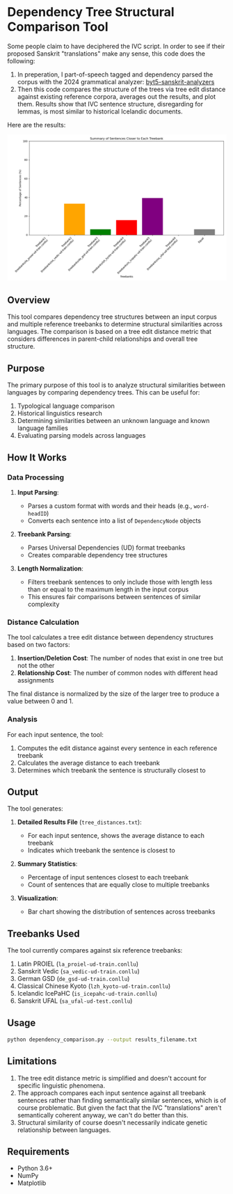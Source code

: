 # Dependency Tree Structural Comparison Tool

Some people claim to have deciphered the IVC script. In order to see if their proposed Sanskrit "translations" make any sense, this code does the following:

1. In preperation, I part-of-speech tagged and dependency parsed the corpus with the 2024 grammatical analyzer: [byt5-sanskrit-analyzers](https://github.com/sebastian-nehrdich/byt5-sanskrit-analyzers)
2. Then this code compares the structure of the trees via tree edit distance against existing reference corpora, averages out the results, and plot them. Results show that IVC sentence structure, disregarding for lemmas, is most similar to historical Icelandic documents.

Here are the results:

![Results](result.png)

## Overview

This tool compares dependency tree structures between an input corpus and multiple reference treebanks to determine structural similarities across languages. The comparison is based on a tree edit distance metric that considers differences in parent-child relationships and overall tree structure.

## Purpose

The primary purpose of this tool is to analyze structural similarities between languages by comparing dependency trees. This can be useful for:

1. Typological language comparison
2. Historical linguistics research
3. Determining similarities between an unknown language and known language families
4. Evaluating parsing models across languages

## How It Works

### Data Processing

1. **Input Parsing**: 
   - Parses a custom format with words and their heads (e.g., `word-headID`)
   - Converts each sentence into a list of `DependencyNode` objects

2. **Treebank Parsing**:
   - Parses Universal Dependencies (UD) format treebanks
   - Creates comparable dependency tree structures

3. **Length Normalization**:
   - Filters treebank sentences to only include those with length less than or equal to the maximum length in the input corpus
   - This ensures fair comparisons between sentences of similar complexity

### Distance Calculation

The tool calculates a tree edit distance between dependency structures based on two factors:

1. **Insertion/Deletion Cost**: The number of nodes that exist in one tree but not the other
2. **Relationship Cost**: The number of common nodes with different head assignments

The final distance is normalized by the size of the larger tree to produce a value between 0 and 1.

### Analysis

For each input sentence, the tool:

1. Computes the edit distance against every sentence in each reference treebank
2. Calculates the average distance to each treebank
3. Determines which treebank the sentence is structurally closest to

## Output

The tool generates:

1. **Detailed Results File** (`tree_distances.txt`):
   - For each input sentence, shows the average distance to each treebank
   - Indicates which treebank the sentence is closest to

2. **Summary Statistics**:
   - Percentage of input sentences closest to each treebank
   - Count of sentences that are equally close to multiple treebanks

3. **Visualization**:
   - Bar chart showing the distribution of sentences across treebanks

## Treebanks Used

The tool currently compares against six reference treebanks:

1. Latin PROIEL (`la_proiel-ud-train.conllu`)
2. Sanskrit Vedic (`sa_vedic-ud-train.conllu`)
3. German GSD (`de_gsd-ud-train.conllu`)
4. Classical Chinese Kyoto (`lzh_kyoto-ud-train.conllu`)
5. Icelandic IcePaHC (`is_icepahc-ud-train.conllu`)
6. Sanskrit UFAL (`sa_ufal-ud-test.conllu`)

## Usage

```bash
python dependency_comparison.py --output results_filename.txt
```

## Limitations

1. The tree edit distance metric is simplified and doesn't account for specific linguistic phenomena.
2. The approach compares each input sentence against all treebank sentences rather than finding semantically similar sentences, which is of course problematic. But given the fact that the IVC "translations" aren't semantically coherent anyway, we can't do better than this.
3. Structural similarity of course doesn't necessarily indicate genetic relationship between languages.

## Requirements

- Python 3.6+
- NumPy
- Matplotlib

